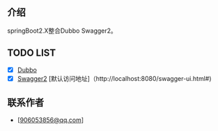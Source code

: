 ## 介绍

springBoot2.X整合Dubbo Swagger2。

## TODO LIST
* [x] [Dubbo](#Dubbo)
* [x] [Swagger2](#Swagger2) [默认访问地址]（http://localhost:8080/swagger-ui.html#)

## 联系作者
- [906053856@qq.com]
